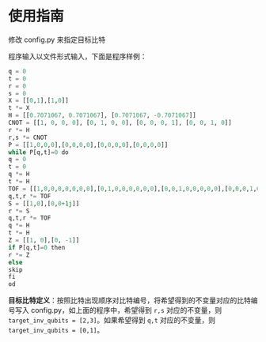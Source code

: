 # 使用指南

修改 config.py 来指定目标比特

程序输入以文件形式输入，下面是程序样例：
```python
q = 0
t = 0
r = 0
s = 0
X = [[0,1],[1,0]]
t *= X
H = [[0.7071067, 0.7071067], [0.7071067, -0.7071067]]
CNOT = [[1, 0, 0, 0], [0, 1, 0, 0], [0, 0, 0, 1], [0, 0, 1, 0]]
r *= H
r,s *= CNOT
P = [[1,0,0,0],[0,0,0,0],[0,0,0,0],[0,0,0,0]]
while P[q,t]=0 do
q = 0
t = 0
q *= H
t *= H
TOF = [[1,0,0,0,0,0,0,0],[0,1,0,0,0,0,0,0],[0,0,1,0,0,0,0,0],[0,0,0,1,0,0,0,0],[0,0,0,0,1,0,0,0],[0,0,0,0,0,1,0,0],[0,0,0,0,0,0,0,1],[0,0,0,0,0,0,1,0]]
q,t,r *= TOF
S = [[1,0],[0,0+1j]]
r *= S
q,t,r *= TOF
q *= H
t *= H
Z = [[1, 0],[0, -1]]
if P[q,t]=0 then
r *= Z
else
skip
fi
od
```

**目标比特定义**：按照比特出现顺序对比特编号，将希望得到的不变量对应的比特编号写入 config.py，如上面的程序中，希望得到 `r,s` 对应的不变量，则 `target_inv_qubits = [2,3]`。如果希望得到 `q,t` 对应的不变量，则 `target_inv_qubits = [0,1]`。